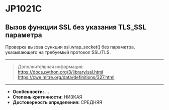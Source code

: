 # JP1021C
## Вызов функции SSL без указания TLS_SSL параметра

Проверка вызова функции ssl.wrap_socket() без параметра, указывающего на требуемый
протокол SSL/TLS.

<!---
NOTE!! НУЖНО ПРОВЕРИТЬ РАБОТУ ТАК КАК ИСПОЛЬЗУЕТСЯ КОНФИГ из ssl_with_bad_version
-->

---
> Дополнительная информация:
> <https://docs.python.org/3/library/ssl.html>
> <https://cwe.mitre.org/data/definitions/327.html>
---
* __Особенности:__ ...
* __Степень критичности:__ НИЗКАЯ
* __Достоверность определения:__ СРЕДНЯЯ
